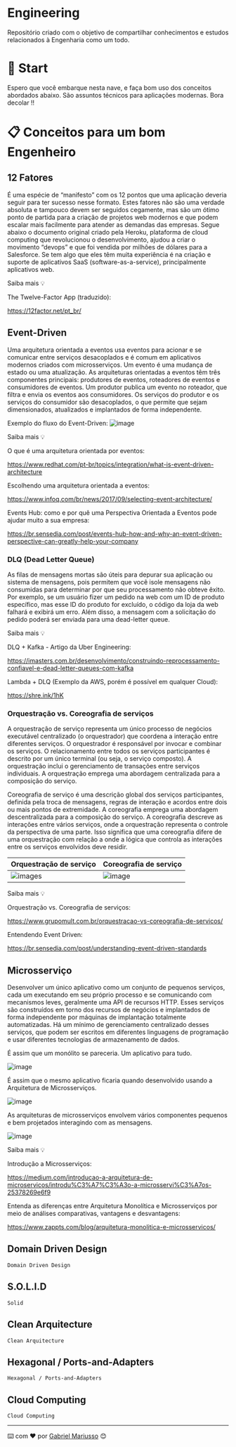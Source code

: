 # Engineering

Repositório criado com o objetivo de compartilhar conhecimentos e estudos relacionados à Engenharia como um todo.

# 🚀 Start

Espero que você embarque nesta nave, e faça bom uso dos conceitos abordados abaixo. São assuntos técnicos para aplicações modernas. Bora decolar !!

# 📋 Conceitos para um bom Engenheiro


## 12 Fatores

É uma espécie de “manifesto” com os 12 pontos que uma aplicação deveria seguir para ter sucesso nesse formato. Estes fatores não são uma verdade absoluta e tampouco devem ser seguidos cegamente, mas são um ótimo ponto de partida para a criação de projetos web modernos e que podem escalar mais facilmente para atender as demandas das empresas.
Segue abaixo o documento original criado pela Heroku, plataforma de cloud computing que revolucionou o desenvolvimento, ajudou a criar o movimento “devops” e que foi vendida por milhões de dólares para a Salesforce. Se tem algo que eles têm muita experiência é na criação e suporte de aplicativos SaaS (software-as-a-service), principalmente aplicativos web.

Saiba mais 💡

The Twelve-Factor App (traduzido):

https://12factor.net/pt_br/


## Event-Driven

Uma arquitetura orientada a eventos usa eventos para acionar e se comunicar entre serviços desacoplados e é comum em aplicativos modernos criados com microsserviços. Um evento é uma mudança de estado ou uma atualização.
As arquiteturas orientadas a eventos têm três componentes principais: produtores de eventos, roteadores de eventos e consumidores de eventos. Um produtor publica um evento no roteador, que filtra e envia os eventos aos consumidores. Os serviços do produtor e os serviços do consumidor são desacoplados, o que permite que sejam dimensionados, atualizados e implantados de forma independente.

Exemplo do fluxo do Event-Driven:
![image](https://user-images.githubusercontent.com/22088545/166073291-41334b11-d29a-48dc-b5df-3453ddef04c1.png)

Saiba mais 💡

O que é uma arquitetura orientada por eventos:

https://www.redhat.com/pt-br/topics/integration/what-is-event-driven-architecture

Escolhendo uma arquitetura orientada a eventos:

https://www.infoq.com/br/news/2017/09/selecting-event-architecture/

Events Hub: como e por quê uma Perspectiva Orientada a Eventos pode ajudar muito a sua empresa:

https://br.sensedia.com/post/events-hub-how-and-why-an-event-driven-perspective-can-greatly-help-your-company


### DLQ (Dead Letter Queue)

As filas de mensagens mortas são úteis para depurar sua aplicação ou sistema de mensagens, pois permitem que você isole mensagens não consumidas para determinar por que seu processamento não obteve êxito. Por exemplo, se um usuário fizer um pedido na web com um ID de produto específico, mas esse ID do produto for excluído, o código da loja da web falhará e exibirá um erro. Além disso, a mensagem com a solicitação do pedido poderá ser enviada para uma dead-letter queue.

Saiba mais 💡

DLQ + Kafka - Artigo da Uber Engineering:

https://imasters.com.br/desenvolvimento/construindo-reprocessamento-confiavel-e-dead-letter-queues-com-kafka

Lambda + DLQ (Exemplo da AWS, porém é possível em qualquer Cloud):

https://shre.ink/1hK


### Orquestração vs. Coreografia de serviços

A orquestração de serviço representa um único processo de negócios executável centralizado (o orquestrador) que coordena a interação entre diferentes serviços. O orquestrador é responsável por invocar e combinar os serviços.
O relacionamento entre todos os serviços participantes é descrito por um único terminal (ou seja, o serviço composto). A orquestração inclui o gerenciamento de transações entre serviços individuais. A orquestração emprega uma abordagem centralizada para a composição do serviço.

Coreografia de serviço é uma descrição global dos serviços participantes, definida pela troca de mensagens, regras de interação e acordos entre dois ou mais pontos de extremidade. A coreografia emprega uma abordagem descentralizada para a composição do serviço.
A coreografia descreve as interações entre vários serviços, onde a orquestração representa o controle da perspectiva de uma parte. Isso significa que uma coreografia difere de uma orquestração com relação a onde a lógica que controla as interações entre os serviços envolvidos deve residir.

| Orquestração de serviço | Coreografia de serviço |
| --- | --- |
| ![image](https://user-images.githubusercontent.com/22088545/167660064-25da6f9c-3767-4d62-b6b5-a1acb51d1772.png)s | ![image](https://user-images.githubusercontent.com/22088545/167660145-2402c710-37b9-4c1e-b44e-b032ff4ef5bf.png) |

Saiba mais 💡

Orquestração vs. Coreografia de serviços:

https://www.grupomult.com.br/orquestracao-vs-coreografia-de-servicos/

Entendendo Event Driven:

https://br.sensedia.com/post/understanding-event-driven-standards


## Microsserviço

Desenvolver um único aplicativo como um conjunto de pequenos serviços, cada um executando em seu próprio processo e se comunicando com mecanismos leves, geralmente uma API de recursos HTTP. Esses serviços são construídos em torno dos recursos de negócios e implantados de forma independente por máquinas de implantação totalmente automatizadas. Há um mínimo de gerenciamento centralizado desses serviços, que podem ser escritos em diferentes linguagens de programação e usar diferentes tecnologias de armazenamento de dados.

É assim que um monólito se pareceria. Um aplicativo para tudo.

![image](https://user-images.githubusercontent.com/22088545/168696771-61fe4e06-a226-41ec-95a4-5e8fdc2dd10b.png)

É assim que o mesmo aplicativo ficaria quando desenvolvido usando a Arquitetura de Microsserviços.

![image](https://user-images.githubusercontent.com/22088545/168696786-f336ba30-8791-4315-9fa2-f49708686436.png)

As arquiteturas de microsserviços envolvem vários componentes pequenos e bem projetados interagindo com as mensagens.

![image](https://user-images.githubusercontent.com/22088545/168696796-3ffe1431-031b-483e-bcdd-2a2be026e61a.png)

Saiba mais 💡

Introdução a Microsserviços:

https://medium.com/introducao-a-arquitetura-de-microservicos/introdu%C3%A7%C3%A3o-a-microsservi%C3%A7os-25378269e6f9

Entenda as diferenças entre Arquitetura Monolítica e Microsserviços por meio de análises comparativas, vantagens e desvantagens:

https://www.zappts.com/blog/arquitetura-monolitica-e-microsservicos/


## Domain Driven Design

```
Domain Driven Design
```

## S.O.L.I.D

```
Solid
```

## Clean Arquitecture

```
Clean Arquitecture
```

## Hexagonal / Ports-and-Adapters

```
Hexagonal / Ports-and-Adapters
```

## Cloud Computing

```
Cloud Computing
```

---
⌨️ com ❤️ por [Gabriel Mariusso](https://github.com/gaahmariusso) 😊
